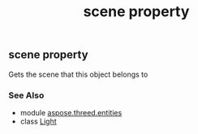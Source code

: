 ﻿---
title: scene property
second_title: Aspose.3D for Python via .NET API References
description: 
type: docs
weight: 310
url: /python-net/aspose.threed.entities/light/scene/
is_root: false
---

## scene property


Gets the scene that this object belongs to

### See Also
* module [aspose.threed.entities](../../)
* class [Light](/3d/python-net/aspose.threed.entities/light)

